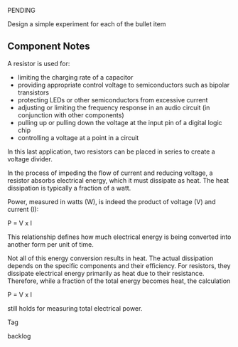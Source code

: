 PENDING

Design a simple experiment for each of the bullet item

## Component Notes

A resistor is used for: 

- limiting the charging rate of a capacitor
- providing appropriate control voltage to semiconductors such as bipolar transistors
- protecting LEDs or other semiconductors from excessive current
- adjusting or limiting the frequency response in an audio circuit (in conjunction with other components) 
- pulling up or pulling down the voltage at the input pin of a digital logic chip
- controlling a voltage at a point in a circuit

In this last application, two resistors can be placed in series to create a voltage divider.

In the process of impeding the flow of current and reducing voltage, a resistor absorbs electrical energy, which it must dissipate as heat. The heat dissipation is typically a fraction of a watt.

Power, measured in watts (W), is indeed the product of voltage (V) and current (I):

P = V x I

This relationship defines how much electrical energy is being converted into another form per unit of time.

Not all of this energy conversion results in heat. The actual dissipation depends on the specific components and their efficiency. For resistors, they dissipate electrical energy primarily as heat due to their resistance. Therefore, while a fraction of the total energy becomes heat, the calculation

P = V x I

still holds for measuring total electrical power.

Tag

backlog
